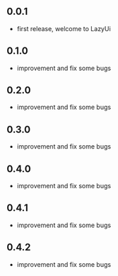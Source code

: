 ## 0.0.1

* first release, welcome to LazyUi

## 0.1.0

* improvement and fix some bugs

## 0.2.0

* improvement and fix some bugs

## 0.3.0

* improvement and fix some bugs

## 0.4.0

* improvement and fix some bugs

## 0.4.1

* improvement and fix some bugs

## 0.4.2

* improvement and fix some bugs
